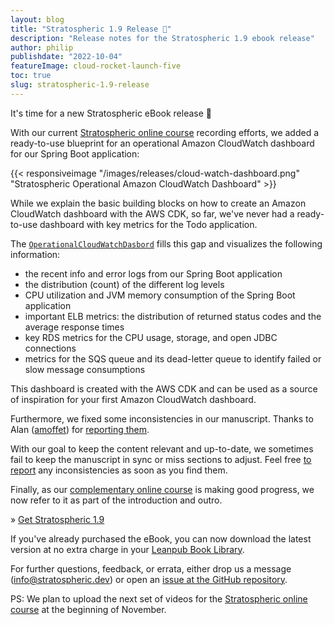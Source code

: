 ```yaml
---
layout: blog
title: "Stratospheric 1.9 Release 🥳"
description: "Release notes for the Stratospheric 1.9 ebook release"
author: philip
publishdate: "2022-10-04"
featureImage: cloud-rocket-launch-five
toc: true
slug: stratospheric-1.9-release
---
```


It's time for a new Stratospheric eBook release 🥳

With our current [Stratospheric online course](https://stratospheric.dev/online-course/) recording efforts, we added a ready-to-use blueprint for an operational Amazon CloudWatch dashboard for our Spring Boot application:

{{< responsiveimage "/images/releases/cloud-watch-dashboard.png" "Stratospheric Operational Amazon CloudWatch Dashboard" >}}

While we explain the basic building blocks on how to create an Amazon CloudWatch dashboard with the AWS CDK, so far, we've never had a ready-to-use dashboard with key metrics for the Todo application.

The [`OperationalCloudWatchDasbord`](https://github.com/stratospheric-dev/stratospheric/blob/main/cdk/src/main/java/dev/stratospheric/todoapp/cdk/OperationalCloudWatchDashboard.java) fills this gap and visualizes the following information:

- the recent info and error logs from our Spring Boot application
- the distribution (count) of the different log levels
- CPU utilization and JVM memory consumption of the Spring Boot application
- important ELB metrics: the distribution of returned status codes and the average response times
- key RDS metrics for the CPU usage, storage, and open JDBC connections
- metrics for the SQS queue and its dead-letter queue to identify failed or slow message consumptions

This dashboard is created with the AWS CDK and can be used as a source of inspiration for your first Amazon CloudWatch dashboard.

Furthermore, we fixed some inconsistencies in our manuscript. Thanks to Alan ([amoffet](https://github.com/amoffet)) for [reporting them](https://github.com/stratospheric-dev/stratospheric/issues/140).

With our goal to keep the content relevant and up-to-date, we sometimes fail to keep the manuscript in sync or miss sections to adjust. Feel free [to report](https://github.com/stratospheric-dev/stratospheric/issues/new/choose) any inconsistencies as soon as you find them.

Finally, as our [complementary online course](https://stratospheric.dev/online-course/) is making good progress, we now refer to it as part of the introduction and outro.

» [Get Stratospheric 1.9](https://leanpub.com/stratospheric)

If you've already purchased the eBook, you can now download the latest version at no extra charge in your [Leanpub Book Library](https://leanpub.com/user_dashboard/library).

For further questions, feedback, or errata, either drop us a message ([info@stratospheric.dev](info@stratospheric.dev)) or open an [issue at the GitHub repository](https://github.com/stratospheric-dev/stratospheric/issues).

PS: We plan to upload the next set of videos for the [Stratospheric online course](https://stratospheric.dev/online-course/) at the beginning of November.
